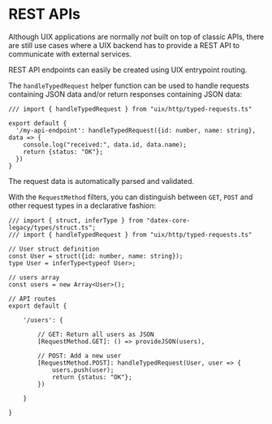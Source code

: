 # REST APIs

Although UIX applications are normally *not* built on top of classic APIs, there are still use cases where a UIX backend has to provide a REST API to communicate with external services.

REST API endpoints can easily be created using UIX entrypoint routing.

The `handleTypedRequest` helper function can be used to handle requests containing JSON data and/or return responses containing JSON data:

```tsx
/// import { handleTypedRequest } from "uix/http/typed-requests.ts"

export default {
  '/my-api-endpoint': handleTypedRequest({id: number, name: string}, data => {
    console.log("received:", data.id, data.name);
    return {status: "OK"};
  })
}
```

The request data is automatically parsed and validated.

With the `RequestMethod` filters, you can distinguish between `GET`, `POST` and other request types in a declarative fashion:


```tsx
/// import { struct, inferType } from "datex-core-legacy/types/struct.ts";
/// import { handleTypedRequest } from "uix/http/typed-requests.ts"

// User struct definition
const User = struct({id: number, name: string});
type User = inferType<typeof User>;

// users array
const users = new Array<User>();

// API routes
export default {

    '/users': {

        // GET: Return all users as JSON
        [RequestMethod.GET]: () => provideJSON(users),

        // POST: Add a new user  
        [RequestMethod.POST]: handleTypedRequest(User, user => {
            users.push(user);
            return {status: "OK"};
        })

    }
    
}
```